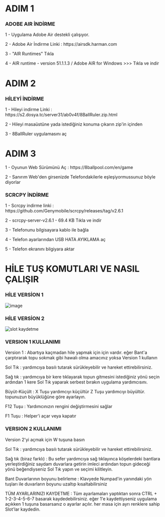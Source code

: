 # ADIM 1

### ADOBE AIR İNDİRME
<p>1 - Uygulama Adobe Air destekli çalışıyor.
<p>2 - Adobe Air İndirme Linki : https://airsdk.harman.com 
<p>3 - "AIR Runtimes" Tıkla
<p>4 - AIR runtime - version 51.1.1.3  /  Adobe AIR for Windows >>> Tıkla ve indir

# ADIM 2
### HİLEYİ İNDİRME
<p>1 - Hileyi indirme Linki : https://s2.dosya.tc/server31/ab0v4f/8BallRuler.zip.html
<p>2 - Hileyi masaüstüne yada istediğiniz konuma çıkarın zip'in içinden
<p>3 - 8BallRuler uygulamasını aç

# ADIM 3
<p>1 - Oyunun Web Sürümünü Aç : https://8ballpool.com/en/game
<p>2 - Sanırım Web'den girsenizde Telefondakilerle eşleşiyormussunuz böyle diyorlar

### SCRCPY İNDİRME
<p>1 - Scrcpy indirme linki : https://github.com/Genymobile/scrcpy/releases/tag/v2.6.1
<p>2 - scrcpy-server-v2.6.1 - 69.4 KB Tıkla ve indir
<p>3 - Telefonunu bilgisayara kablo ile bağla
<p>4 - Telefon ayarlarından USB HATA AYIKLAMA aç
<p>5 - Telefon ekranını bilgiyara aktar


# HİLE TUŞ KOMUTLARI VE NASIL ÇALIŞIR
### HİLE VERSİON 1
![image](https://github.com/user-attachments/assets/0f19fa9f-8f5e-42a5-a944-26991ae3e1d8)

### HİLE VERSİON 2
![slot kaydetme](https://github.com/user-attachments/assets/951f6c60-fc17-4d31-99ed-0cee3eb11c5d)

### VERSION 1 KULLANIMI
<p> Version 1 :  Abartıya kaçmadan hile yapmak için için vardır. eğer Bant'a çarptırarak topu sokmak gibi hawalı olma amacınız yoksa Version 1 kullanın
<p> Sol Tık : yardımcıya basılı tutarak sürükleyebilir ve hareket ettirebilirsiniz.
<p> Sağ tık : yardımcıya bir kere tıklayarak topun gitmesini istediğiniz yönü seçin ardından 1 kere Sol Tık yaparak serbest bırakın uygulama yardımcısını.
<p> Büyüt-Küçült : X Tuşu yardımcıyı küçültür Z Tuşu yardımcıyı büyültür. topunuzun büyüklüğüne göre ayarlayın.
<p> F12 Tuşu : Yardımcınızın rengini değiştirmesini sağlar
<p> F1 Tuşu : Helper'i açar veya kapatır

### VERSION 2 KULLANIMI
<p> Version 2'yi açmak için W tuşuna basın
<p> Sol Tık : yardımcıya basılı tutarak sürükleyebilir ve hareket ettirebilirsiniz.
<p> Sağ tık (biraz farklı) : Bu sefer yardımcıya sağ tıklayınca  köşelerdeki bantlara yerleştirdiğiniz saydam duvarlara getirin imleci ardından topun gideceği yönü beğendiyseniz Sol Tık yapın ve seçimi kilitleyin.
<p> Bant Duvarlarının boyunu belirleme : Klavyede Numpad'in yanındaki yön tuşları ile duvarların boyunu uzaltıp kısaltabilirsiniz

<p> TÜM AYARLARINIZI KAYDETME : Tüm ayarlamaları yaptıktan sonra CTRL + 1-2-3-4-5-6-7 basarak kaydedebilirsiniz. eğer 1'e kaydettiyseniz uygulama açıkken 1 tuşuna basarsanız o ayarlar açılır. her masa için ayrı renklere sahip Slot'lar kaydedin.
